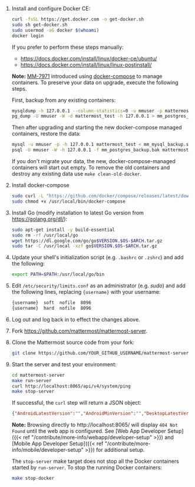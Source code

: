 1. Install and configure Docker CE:

    ```sh
    curl -fsSL https://get.docker.com -o get-docker.sh
    sudo sh get-docker.sh
    sudo usermod -aG docker $(whoami)
    docker login
    ```

    If you prefer to perform these steps manually:
    * https://docs.docker.com/install/linux/docker-ce/ubuntu/
    * https://docs.docker.com/install/linux/linux-postinstall/

    **Note:** [MM-7971](https://github.com/mattermost/mattermost-server/pull/10872) introduced using [docker-compose](https://docs.docker.com/compose/) to manage containers. To preserve your data on upgrade, execute the following steps.

    First, backup from any existing containers:
    ```sh
    mysqldump -h 127.0.0.1 --column-statistics=0 -u mmuser -p mattermost_test > mm_mysql_backup.sql
    pg_dump -U mmuser -W -d mattermost_test -h 127.0.0.1 > mm_postgres_backup.bak
    ```
    Then after upgrading and starting the new docker-compose managed containers, restore the data:
    ```sh
    mysql -u mmuser -p -h 127.0.0.1 mattermost_test < mm_mysql_backup.sql
    psql -U mmuser -W -h 127.0.0.1 -f mm_postgres_backup.bak mattermost_test
    ```
    If you don't migrate your data, the new, docker-compose-managed containers will start out empty. To remove the old containers and destroy any existing data use `make clean-old-docker`.

2. Install docker-compose

    ```sh
    sudo curl -L "https://github.com/docker/compose/releases/latest/download/docker-compose-$(uname -s)-$(uname -m)" -o /usr/local/bin/docker-compose
    sudo chmod +x /usr/local/bin/docker-compose
    ```

3. Install Go (modify installation to latest Go version from <https://golang.org/dl/>):

    ```sh
    sudo apt-get install -y build-essential
    sudo rm -rf /usr/local/go
    wget https://dl.google.com/go/go$VERSION.$OS-$ARCH.tar.gz
    sudo tar -C /usr/local -xzf go$VERSION.$OS-$ARCH.tar.gz
    ```

4. Update your shell's initialization script (e.g. `.bashrc` or `.zshrc`) and add the following:

    ```sh
    export PATH=$PATH:/usr/local/go/bin
    ```

5. Edit `/etc/security/limits.conf` as an administrator (e.g. *sudo*) and add the following lines, replacing `{username}` with your username:

    ```sh
    {username}  soft  nofile  8096
    {username}  hard  nofile  8096
    ```

6. Log out and log back in to effect the changes above.

7. Fork https://github.com/mattermost/mattermost-server.

8. Clone the Mattermost source code from your fork:

    ```sh
    git clone https://github.com/YOUR_GITHUB_USERNAME/mattermost-server.git
    ```

9.  Start the server and test your environment:

    ```sh
    cd mattermost-server
    make run-server
    curl http://localhost:8065/api/v4/system/ping
    make stop-server
    ```

    If successful, the `curl` step will return a JSON object:
    ```json
    {"AndroidLatestVersion":"","AndroidMinVersion":"","DesktopLatestVersion":"","DesktopMinVersion":"","IosLatestVersion":"","IosMinVersion":"","status":"OK"}
    ```

    **Note:** Browsing directly to http://localhost:8065/ will display `404 Not Found` until the web app is configured. See [Web App Developer Setup]({{< ref "/contribute/more-info/webapp/developer-setup" >}}) and [Mobile App Developer Setup]({{< ref "/contribute/more-info/mobile/developer-setup" >}}) for additional setup.

    The `stop-server` make target does not stop all the Docker containers started by `run-server`. To stop the running Docker containers:

    ```sh
    make stop-docker
    ```
